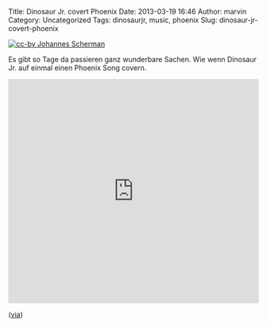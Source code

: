 Title: Dinosaur Jr. covert Phoenix
Date: 2013-03-19 16:46
Author: marvin
Category: Uncategorized
Tags: dinosaurjr, music, phoenix
Slug: dinosaur-jr-covert-phoenix

[![cc-by Johannes Scherman]({filename}/images/1024px-Dinosaur_Jr._at_WTAI_in_Stockholm.jpg)](https://en.wikipedia.org/wiki/File:Dinosaur_Jr._at_WTAI_in_Stockholm.jpg)

Es gibt so Tage da passieren ganz wunderbare Sachen. Wie wenn Dinosaur
Jr. auf einmal einen Phoenix Song covern.

<iframe width="100%" height="450" scrolling="no" frameborder="no" src="https://w.soundcloud.com/player/?url=https%3A//api.soundcloud.com/tracks/83226180&amp;auto_play=false&amp;hide_related=false&amp;show_comments=true&amp;show_user=true&amp;show_reposts=false&amp;visual=true"></iframe>

([via](http://www.spin.com/articles/phoenix-dinosaur-jr-entertainment-cover-remix-bankrupt))

